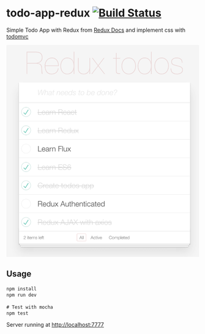# todo-app-redux [![Build Status](https://travis-ci.org/Phonbopit/todo-app-redux.svg?branch=master)](https://travis-ci.org/Phonbopit/todo-app-redux)

Simple Todo App with Redux from [Redux Docs](http://redux.js.org/) and implement css with [todomvc](https://github.com/tastejs/todomvc-app-css)

![todos](/todos.png)

## Usage

```
npm install
npm run dev

# Test with mocha
npm test
```

Server running at [http://localhost:7777](http://localhost:7777)
